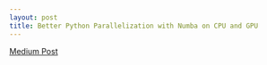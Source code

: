 ```yaml
---
layout: post
title: Better Python Parallelization with Numba on CPU and GPU
---
```

[Medium Post](https://towardsdatascience.com/better-parallelization-with-numba-3a41ca69452e?source=friends_link&sk=c46588516c7f81d94281ad419b4b71ad)
